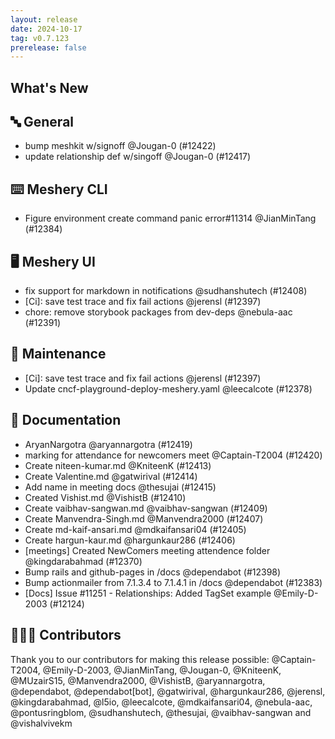 ```yaml
---
layout: release
date: 2024-10-17
tag: v0.7.123
prerelease: false
---
```


## What's New
## 🔤 General
- bump meshkit w/signoff @Jougan-0 (#12422)
- update relationship def w/singoff @Jougan-0 (#12417)

## ⌨️ Meshery CLI

- Figure environment create command panic error#11314 @JianMinTang (#12384)

## 🖥 Meshery UI

- fix support for markdown in notifications @sudhanshutech (#12408)
- [Ci]: save test trace and fix fail actions @jerensl (#12397)
- chore: remove storybook packages from dev-deps @nebula-aac (#12391)

## 🧰 Maintenance

- [Ci]: save test trace and fix fail actions @jerensl (#12397)
- Update cncf-playground-deploy-meshery.yaml @leecalcote (#12378)

## 📖 Documentation

- AryanNargotra @aryannargotra (#12419)
- marking for attendance for newcomers meet @Captain-T2004 (#12420)
- Create niteen-kumar.md @KniteenK (#12413)
- Create Valentine.md @gatwirival (#12414)
- Add name in meeting docs @thesujai (#12415)
- Created Vishist.md @VishistB (#12410)
- Create vaibhav-sangwan.md @vaibhav-sangwan (#12409)
- Create Manvendra-Singh.md @Manvendra2000 (#12407)
- Create md-kaif-ansari.md @mdkaifansari04 (#12405)
- Create hargun-kaur.md @hargunkaur286 (#12406)
- [meetings] Created NewComers meeting attendence folder @kingdarabahmad (#12370)
- Bump rails and github-pages in /docs @dependabot (#12398)
- Bump actionmailer from 7.1.3.4 to 7.1.4.1 in /docs @dependabot (#12383)
- [Docs] Issue #11251 - Relationships: Added TagSet example  @Emily-D-2003 (#12124)

## 👨🏽‍💻 Contributors

Thank you to our contributors for making this release possible:
@Captain-T2004, @Emily-D-2003, @JianMinTang, @Jougan-0, @KniteenK, @MUzairS15, @Manvendra2000, @VishistB, @aryannargotra, @dependabot, @dependabot[bot], @gatwirival, @hargunkaur286, @jerensl, @kingdarabahmad, @l5io, @leecalcote, @mdkaifansari04, @nebula-aac, @pontusringblom, @sudhanshutech, @thesujai, @vaibhav-sangwan and @vishalvivekm

